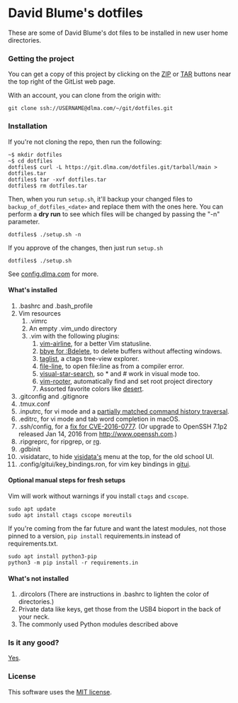 # David Blume's dotfiles

These are some of David Blume's dot files to be installed
in new user home directories.

### Getting the project

You can get a copy of this project by clicking on the
[ZIP](https://git.dlma.com/dotfiles.git/zipball/main)
or [TAR](https://git.dlma.com/dotfiles.git/tarball/main) buttons
near the top right of the GitList web page.

With an account, you can clone from the origin with:

    git clone ssh://USERNAME@dlma.com/~/git/dotfiles.git

### Installation

If you're not cloning the repo, then run the following:

    ~$ mkdir dotfiles
    ~$ cd dotfiles
    dotfiles$ curl -L https://git.dlma.com/dotfiles.git/tarball/main > dotfiles.tar
    dotfiles$ tar -xvf dotfiles.tar
    dotfiles$ rm dotfiles.tar

Then, when you run `setup.sh`, it'll backup your changed files to `backup_of_dotfiles_<date>`
and replace them with the ones here. You can perform a **dry run** to see which files will
be changed by passing the "-n" parameter.

    dotfiles$ ./setup.sh -n

If you approve of the changes, then just run `setup.sh`

    dotfiles$ ./setup.sh

See [config.dlma.com](http://config.dlma.com) for more.

#### What's installed

1. .bashrc and .bash\_profile
2. Vim resources
    1. .vimrc
    2. An empty .vim\_undo directory
    3. .vim with the following plugins:
        1. [vim-airline](https://github.com/vim-airline/vim-airline), for a better Vim statusline.
        2. [bbye for :Bdelete](https://github.com/moll/vim-bbye), to delete buffers without affecting windows.
        3. [taglist](http://www.vim.org/scripts/script.php?script_id=273), a ctags tree-view explorer.
        4. [file-line](http://www.vim.org/scripts/script.php?script_id=2184), to open file:line as from a compiler error.
        5. [visual-star-search](http://got-ravings.blogspot.com/2008/07/vim-pr0n-visual-search-mappings.html), so * and # work in visual mode too.
        6. [vim-rooter](https://github.com/airblade/vim-rooter), automatically find and set root project directory
        7. Assorted favorite colors like [desert](https://github.com/dblume/desert.vim).
3. .gitconfig and .gitignore
4. .tmux.conf
5. .inputrc, for vi mode and a [partially matched command history traversal](http://askubuntu.com/questions/59846/bash-history-search-partial-up-arrow/59855#59855).
6. .editrc, for vi mode and tab word completion in macOS.
7. .ssh/config, for a [fix for CVE-2016-0777](https://news.ycombinator.com/item?id=10901588). (Or upgrade to OpenSSH 7.1p2 released Jan 14, 2016 from http://www.openssh.com.)
8. .ripgreprc, for ripgrep, or [rg](https://github.com/BurntSushi/ripgrep/).
9. .gdbinit
10. .visidatarc, to hide [visidata's](https://www.visidata.org/) menu at the top, for the old school UI.
11. .config/gitui/key\_bindings.ron, for vim key bindings in [gitui](https://github.com/extrawurst/gitui).

#### Optional manual steps for fresh setups

Vim will work without warnings if you install `ctags` and `cscope`.

    sudo apt update
    sudo apt install ctags cscope moreutils

If you're coming from the far future and want the latest modules, not those
pinned to a version, `pip install` requirements.in instead of requirements.txt.

    sudo apt install python3-pip
    python3 -m pip install -r requirements.in

#### What's not installed

1. .dircolors (There are instructions in .bashrc to lighten the color of directories.)
2. Private data like keys, get those from the USB4 bioport in the back of your neck.
3. The commonly used Python modules described above

### Is it any good?

[Yes](https://news.ycombinator.com/item?id=3067434).

### License

This software uses the [MIT license](https://git.dlma.com/dotfiles.git/blob/main/LICENSE.txt).


